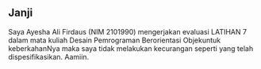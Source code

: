 ## Janji

Saya Ayesha Ali Firdaus (NIM 2101990) mengerjakan evaluasi LATIHAN 7 dalam mata kuliah Desain Pemrograman Berorientasi Objekuntuk keberkahanNya maka saya tidak melakukan kecurangan seperti yang telah dispesifikasikan. Aamiin.
